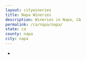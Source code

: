 ```yaml
---
layout: citywineries
title: Napa Wineries
description: Wineries in Napa, CA
permalink: /ca/napa/napa/
state: ca
county: napa
city: napa
---
```

-

